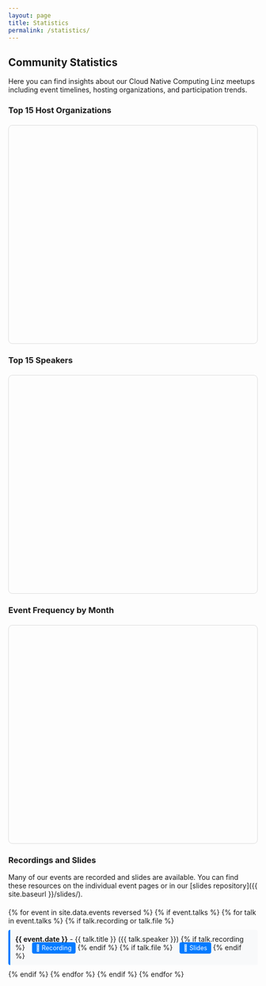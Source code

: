 ```yaml
---
layout: page
title: Statistics
permalink: /statistics/
---
```


## Community Statistics

Here you can find insights about our Cloud Native Computing Linz meetups including event timelines, hosting organizations, and participation trends.

<div id="charts-status" class="alert-info" style="display: none; padding: 15px; background-color: #d1ecf1; border: 1px solid #bee5eb; border-radius: 5px; margin: 20px 0;">
  <strong>📊 Loading interactive charts...</strong> If charts don't appear, static data tables will be shown instead.
</div>

<div id="fallback-notice" class="alert-warning" style="display: none; padding: 15px; background-color: #fff3cd; border: 1px solid #ffeaa7; border-radius: 5px; margin: 20px 0;">
  <strong>📋 Interactive charts unavailable:</strong> Displaying data in table format. Charts require external resources that may be blocked by network restrictions.
</div>

### Top 15 Host Organizations
<div class="chart-container">
  <canvas id="hostOrganizationsChart"></canvas>
  <div id="hostOrganizationsFallback" style="display: none;">
    <div class="chart-title">📊 Host Organizations</div>
    <table class="stats-table">
      <thead>
        <tr><th>Host Organization</th><th>Events Hosted</th><th>Visual</th></tr>
      </thead>
      <tbody>
        <tr><td>Dynatrace</td><td class="number-cell">3</td><td><span class="host-bar" style="width: 30px;"></span> 3</td></tr>
        <tr><td>Cloudflight</td><td class="number-cell">3</td><td><span class="host-bar" style="width: 30px;"></span> 3</td></tr>
        <tr><td>Gepardec</td><td class="number-cell">3</td><td><span class="host-bar" style="width: 30px;"></span> 3</td></tr>
        <tr><td>Runtastic</td><td class="number-cell">2</td><td><span class="host-bar" style="width: 20px;"></span> 2</td></tr>
        <tr><td>Public Cloud Group</td><td class="number-cell">2</td><td><span class="host-bar" style="width: 20px;"></span> 2</td></tr>
        <tr><td>karriere.at</td><td class="number-cell">2</td><td><span class="host-bar" style="width: 20px;"></span> 2</td></tr>
        <tr><td>netcetera</td><td class="number-cell">2</td><td><span class="host-bar" style="width: 20px;"></span> 2</td></tr>
        <tr><td>tractive</td><td class="number-cell">1</td><td><span class="host-bar" style="width: 10px;"></span> 1</td></tr>
        <tr><td>cloudxcelerate</td><td class="number-cell">1</td><td><span class="host-bar" style="width: 10px;"></span> 1</td></tr>
        <tr><td>eww IT and TEL</td><td class="number-cell">1</td><td><span class="host-bar" style="width: 10px;"></span> 1</td></tr>
        <tr><td>Porsche Informatik</td><td class="number-cell">1</td><td><span class="host-bar" style="width: 10px;"></span> 1</td></tr>
        <tr><td>Usersnap</td><td class="number-cell">1</td><td><span class="host-bar" style="width: 10px;"></span> 1</td></tr>
        <tr><td>Startrampe</td><td class="number-cell">1</td><td><span class="host-bar" style="width: 10px;"></span> 1</td></tr>
        <tr><td>Tractive</td><td class="number-cell">1</td><td><span class="host-bar" style="width: 10px;"></span> 1</td></tr>
        <tr><td>hello again</td><td class="number-cell">1</td><td><span class="host-bar" style="width: 10px;"></span> 1</td></tr>
        <tr><td>smec</td><td class="number-cell">1</td><td><span class="host-bar" style="width: 10px;"></span> 1</td></tr>
        <tr><td>MIC</td><td class="number-cell">1</td><td><span class="host-bar" style="width: 10px;"></span> 1</td></tr>
      </tbody>
    </table>
    <div class="fallback-note">📈 This data represents the distribution of events across different hosting organizations.</div>
  </div>
</div>

### Top 15 Speakers
<div class="chart-container">
  <canvas id="topSpeakersChart"></canvas>
  <div id="topSpeakersFallback" style="display: none;">
    <div class="chart-title">🎤 Top Speakers</div>
    <table class="stats-table">
      <thead>
        <tr><th>Speaker</th><th>Presentations</th><th>Visual</th></tr>
      </thead>
      <tbody>
      {% assign speakers = "" | split: "|" %}
      {% for event in site.data.events %}
        {% if event.talks %}
          {% for talk in event.talks %}
            {% if talk.speaker and talk.speaker != '' %}
              {% comment %} First replace all [, ], and quotes {% endcomment %}
              {% assign talk_speakers = talk.speaker | replace: '[', '' | replace: ']', '' | replace: '"', '' %}
              
              {% comment %} Replace all ampersands (both HTML entity and regular) with commas {% endcomment %}
              {% assign talk_speakers = talk_speakers | replace: '&amp;', ', ' | replace: ' & ', ', ' %}
              
              {% comment %} Split by comma and process each name {% endcomment %}
              {% assign speaker_parts = talk_speakers | split: ',' %}
              {% for part in speaker_parts %}
                {% assign single_speaker = part | strip %}
                {% if single_speaker != '' %}
                  {% assign speakers = speakers | push: single_speaker %}
                {% endif %}
              {% endfor %}
            {% endif %}
          {% endfor %}
        {% endif %}
      {% endfor %}
      {% assign unique_speakers = speakers | uniq %}
      {% assign speaker_rows = "" | split: "|" %}
      {% for speaker in unique_speakers %}
        {% assign count = 0 %}
        {% for s in speakers %}
          {% if s == speaker %}
            {% assign count = count | plus: 1 %}
          {% endif %}
        {% endfor %}
        {% assign speaker_rows = speaker_rows | push: speaker | append: '|||' | append: count %}
      {% endfor %}
      {% assign sorted_speaker_rows = speaker_rows | sort_natural %}
      {% for entry in sorted_speaker_rows %}
        {% assign parts = entry | split: '|||' %}
        {% assign speaker = parts[0] %}
        {% assign count = parts[1] %}
        <tr>
          <td>{{ speaker }}</td>
          <td class="number-cell">{{ count }}</td>
          <td><span class="host-bar" style="width: {{ count | times: 10 }}px;"></span> {{ count }}</td>
        </tr>
      {% endfor %}
      </tbody>
    </table>
    <div class="fallback-note">🎤 This data shows which speakers have presented most often at our events.</div>
  </div>
</div>

### Participants Trends
<div class="chart-container">
  <canvas id="participantsTrendsChart"></canvas>
  <div id="participantsTrendsFallback" style="display: none;">
    <div class="chart-title">📊 Participants Trends</div>
    <table class="stats-table">
      <thead>
        <tr><th>Date</th><th>Event</th><th>Participants</th><th>Popularity</th></tr>
      </thead>
      <tbody>
        {% for event in site.data.events %}
          {% assign part_str = event.participants | strip %}
          {% assign part_num = part_str | plus: 0 %}
          {% if part_str != '' and part_num > 0 %}
          <tr>
            <td>{{ event.date }}</td>
            <td><strong>{{ event.title }}</strong></td>
            <td class="number-cell">{{ part_num }}</td>
            <td>
              {% if part_num >= 50 %}
                <span class="host-bar" style="width: 50px; background-color: #28a745;"></span> High
              {% elsif part_num >= 30 %}
                <span class="host-bar" style="width: 30px; background-color: #ffc107;"></span> Medium
              {% else %}
                <span class="host-bar" style="width: 20px; background-color: #17a2b8;"></span> Low
              {% endif %}
            </td>
          </tr>
          {% endif %}
        {% endfor %}
      </tbody>
    </table>
    <div class="fallback-note">📈 Participants data shows community engagement levels over time.</div>
  </div>
</div>

### Event Frequency by Month
<div class="chart-container">
  <canvas id="monthlyFrequencyChart"></canvas>
  <div id="monthlyFrequencyFallback" style="display: none;">
    <div class="chart-title">📅 Event Frequency by Month</div>
    <table class="stats-table">
      <thead>
        <tr><th>Month</th><th>Events Count</th><th>Activity Level</th></tr>
      </thead>
      <tbody>
        <tr><td>January</td><td class="number-cell">2</td><td><span class="host-bar" style="width: 20px; background-color: #17a2b8;"></span> Low</td></tr>
        <tr><td>February</td><td class="number-cell">3</td><td><span class="host-bar" style="width: 30px; background-color: #ffc107;"></span> Medium</td></tr>
        <tr><td>March</td><td class="number-cell">4</td><td><span class="host-bar" style="width: 40px; background-color: #28a745;"></span> High</td></tr>
        <tr><td>April</td><td class="number-cell">3</td><td><span class="host-bar" style="width: 30px; background-color: #ffc107;"></span> Medium</td></tr>
        <tr><td>May</td><td class="number-cell">4</td><td><span class="host-bar" style="width: 40px; background-color: #28a745;"></span> High</td></tr>
        <tr><td>June</td><td class="number-cell">3</td><td><span class="host-bar" style="width: 30px; background-color: #ffc107;"></span> Medium</td></tr>
        <tr><td>July</td><td class="number-cell">2</td><td><span class="host-bar" style="width: 20px; background-color: #17a2b8;"></span> Low</td></tr>
        <tr><td>August</td><td class="number-cell">0</td><td><span class="host-bar" style="width: 5px; background-color: #dc3545;"></span> None</td></tr>
        <tr><td>September</td><td class="number-cell">3</td><td><span class="host-bar" style="width: 30px; background-color: #ffc107;"></span> Medium</td></tr>
        <tr><td>October</td><td class="number-cell">4</td><td><span class="host-bar" style="width: 40px; background-color: #28a745;"></span> High</td></tr>
        <tr><td>November</td><td class="number-cell">3</td><td><span class="host-bar" style="width: 30px; background-color: #ffc107;"></span> Medium</td></tr>
        <tr><td>December</td><td class="number-cell">0</td><td><span class="host-bar" style="width: 5px; background-color: #dc3545;"></span> None</td></tr>
      </tbody>
    </table>
    <div class="fallback-note">🗓️ Most active months are March, May, and October. Summer and winter months typically have fewer events.</div>
  </div>
</div>

### Recordings and Slides

Many of our events are recorded and slides are available. You can find these resources on the individual event pages or in our [slides repository]({{ site.baseurl }}/slides/).

<div id="recordings-list">
{% for event in site.data.events reversed %}
  {% if event.talks %}
    {% for talk in event.talks %}
      {% if talk.recording or talk.file %}
        <div class="recording-item">
          <strong>{{ event.date }}</strong> - {{ talk.title }} ({{ talk.speaker }})
          {% if talk.recording %}
            <a href="{{ talk.recording }}" target="_blank">🎥 Recording</a>
          {% endif %}
          {% if talk.file %}
            <a href="{{ site.baseurl }}{{ talk.file }}" target="_blank">📄 Slides</a>
          {% endif %}
        </div>
      {% endif %}
    {% endfor %}
  {% endif %}
{% endfor %}
</div>

<!-- Try multiple CDNs for Chart.js -->
<script>
document.addEventListener('DOMContentLoaded', function() {
// Function to load scripts with fallback
function loadScript(src, callback, errorCallback) {
  const script = document.createElement('script');
  script.src = src;
  script.onload = callback;
  script.onerror = errorCallback;
  document.head.appendChild(script);
}

// Try loading Chart.js from multiple sources
const chartJsSources = [
  'https://cdnjs.cloudflare.com/ajax/libs/Chart.js/3.9.1/chart.min.js',
  'https://unpkg.com/chart.js@3.9.1/dist/chart.min.js',
  'https://cdn.jsdelivr.net/npm/chart.js@3.9.1/dist/chart.min.js'
];

let currentSourceIndex = 0;

function tryLoadChartJs() {
  // Show loading status
  var chartsStatus = document.getElementById('charts-status');
  if (chartsStatus) chartsStatus.style.display = 'block';
  
  if (currentSourceIndex >= chartJsSources.length) {
    // All CDNs failed, show fallback tables
    showFallbackTables();
    return;
  }
  
  loadScript(
    chartJsSources[currentSourceIndex],
    function() {
      // Chart.js loaded successfully, try to load date adapter
      loadScript(
        'https://cdnjs.cloudflare.com/ajax/libs/chartjs-adapter-date-fns/2.0.0/chartjs-adapter-date-fns.bundle.min.js',
        function() {
          // Both Chart.js and date adapter loaded
          if (chartsStatus) chartsStatus.style.display = 'none';
          initializeCharts();
        },
        function() {
          // Date adapter failed, initialize charts without time scales
          if (chartsStatus) chartsStatus.style.display = 'none';
          initializeChartsWithoutTime();
        }
      );
    },
    function() {
      // This CDN failed, try next one
      currentSourceIndex++;
      tryLoadChartJs();
    }
  );
}

// Prepare data from Jekyll
const eventsData = [
  {% for event in site.data.events %}
  {
    id: {{ event.id }},
    title: "{{ event.title | escape }}",
    date: "{{ event.date }}",
    host: "{{ event.host | escape }}",
    registrations: "{{ event.registrations | default: 0 | escape }}",
    participants: "{{ event.participants | default: '' }}",
    talks: [
      {% if event.talks %}
        {% for talk in event.talks %}
          {% if talk.speaker and talk.speaker != '' %}
          {
            title: "{{ talk.title | escape }}",
            speaker: "{{ talk.speaker | escape }}"
          }{% unless forloop.last %},{% endunless %}
          {% endif %}
        {% endfor %}
      {% endif %}
    ]
  }{% unless forloop.last %},{% endunless %}
  {% endfor %}
];

function showFallbackTables() {
  // Show fallback notice
  var chartsStatus = document.getElementById('charts-status');
  var fallbackNotice = document.getElementById('fallback-notice');
  if (chartsStatus) chartsStatus.style.display = 'none';
  if (fallbackNotice) fallbackNotice.style.display = 'block';
  
  // Fallback: Show static tables instead of charts
  var ids = [
    ['hostOrganizationsChart', 'hostOrganizationsFallback'],
    ['topSpeakersChart', 'topSpeakersFallback'],
    ['participantsTrendsChart', 'participantsTrendsFallback'],
    ['monthlyFrequencyChart', 'monthlyFrequencyFallback']
  ];
  ids.forEach(function(pair) {
    var chart = document.getElementById(pair[0]);
    var fallback = document.getElementById(pair[1]);
    if (chart) chart.style.display = 'none';
    if (fallback) fallback.style.display = 'block';
  });
}

function initializeChartsWithoutTime() {
  // Initialize charts without time scales (for when date adapter fails)
  if (typeof Chart === 'undefined') {
    showFallbackTables();
    return;
  }

  try {
    // Process data for charts
    const processEventsData = (events) => {
      // Host frequency data (exclude 'online' and sort desc)
      // Reverse events for chronological order (oldest to newest)
      const reversedEvents = [...events].reverse();
      events = reversedEvents;

      const hostCount = {};
      events.forEach(event => {
        if (event.host && event.host !== '' && event.host.toLowerCase() !== 'online') {
          hostCount[event.host] = (hostCount[event.host] || 0) + 1;
        }
      });
      // Sort hosts by count desc
      const sortedHosts = Object.entries(hostCount)
        .sort((a, b) => b[1] - a[1])
        .slice(0,15);
      const hostLabels = sortedHosts.map(([host]) => host);
      const hostData = sortedHosts.map(([, count]) => count);

      // Top speakers data
      const speakerCount = {};
      events.forEach(event => {
        if (event.talks && event.talks.length > 0) {
          event.talks.forEach(talk => {
            if (talk.speaker) {
              // Handle array or string format
              // First, ensure we're working with a string
              const speakerStr = String(talk.speaker);
              
              // Decode any HTML entities (like &amp;)
              const div = document.createElement('div');
              div.innerHTML = speakerStr;
              const decodedStr = div.textContent || div.innerText || speakerStr;
              
              // Remove brackets and quotes (for array format)
              const strippedStr = decodedStr.replace(/^\[|\]$/g, '').replace(/"/g, '');
              
              // Replace all ampersand variations with commas for consistent splitting
              const normalizedStr = strippedStr.replace(/\s*&\s*/g, ', ');
              
              // Split by comma and process
              const speakers = normalizedStr
                .split(',')
                .map(s => s.trim())      // Trim whitespace
                .filter(s => s);         // Remove empty strings
              
              // Count each speaker
              speakers.forEach(speaker => {
                if (speaker) {
                  speakerCount[speaker] = (speakerCount[speaker] || 0) + 1;
                }
              });
            }
          });
        }
      });
      
      // Sort speakers by count desc
      const sortedSpeakers = Object.entries(speakerCount)
        .sort((a, b) => b[1] - a[1])
        .slice(0, 15); // Get top 20 speakers for better visualization
      const speakerLabels = sortedSpeakers.map(([speaker]) => speaker);
      const speakerData = sortedSpeakers.map(([, count]) => count);

      // Participants trends (strict numeric filtering)

      const participantsData = events.reverse()
        .filter(event => {
          // Only include events where participants is a valid number
          if (!event.participants) return false;
          
          // Convert to string and check if it contains digits
          const participantsStr = String(event.participants);
          const numericValue = participantsStr.replace(/[^\d]/g, '');
          
          // Only accept if it has digits and converts to a valid number > 0
          return numericValue.length > 0 && !isNaN(Number(numericValue)) && Number(numericValue) > 0;
        })
        .map(event => ({
          x: event.date,
          y: parseInt(String(event.participants).replace(/[^\d]/g, ''), 10)
        }));

      // Monthly frequency
      const monthlyCount = {};
      events.forEach(event => {
        const month = new Date(event.date).getMonth();
        const monthNames = ['Jan', 'Feb', 'Mar', 'Apr', 'May', 'Jun',
                           'Jul', 'Aug', 'Sep', 'Oct', 'Nov', 'Dec'];
        const monthName = monthNames[month];
        monthlyCount[monthName] = (monthlyCount[monthName] || 0) + 1;
      });

      return {
        hostLabels,
        hostData,
        speakerLabels,
        speakerData,
        participants: participantsData,
        monthly: monthlyCount
      };
    };

    const chartData = processEventsData(eventsData);

    // Test speaker name processing
    function testSpeakerProcessing() {
      const testCases = [
        { input: 'John Doe', expected: ['John Doe'] },
        { input: 'John Doe & Jane Smith', expected: ['John Doe', 'Jane Smith'] },
        { input: 'John Doe &amp; Jane Smith', expected: ['John Doe', 'Jane Smith'] },
        { input: 'John Doe, Jane Smith', expected: ['John Doe', 'Jane Smith'] },
        { input: 'John Doe & Jane Smith, Bob Johnson', expected: ['John Doe', 'Jane Smith', 'Bob Johnson'] },
        { input: '[\"John Doe & Jane Smith\"]', expected: ['John Doe', 'Jane Smith'] },
        { input: 'John Doe & Jane Smith & Bob Johnson', expected: ['John Doe', 'Jane Smith', 'Bob Johnson'] }
      ];
      
      const resultsDiv = document.getElementById('speaker-test-results');
      resultsDiv.innerHTML = '<table class="debug-table" style="width:100%; border-collapse: collapse;">' +
        '<tr style="background: #e9ecef;"><th style="text-align:left; padding:8px;">Input</th>' +
        '<th style="text-align:left; padding:8px;">Processed Result</th>' +
        '<th style="text-align:left; padding:8px;">Expected</th>' +
        '<th style="text-align:center; padding:8px;">Pass</th></tr>';
      
      testCases.forEach(test => {
        // Process the speaker string
        const div = document.createElement('div');
        div.innerHTML = test.input;
        const decodedStr = div.textContent || div.innerText || test.input;
        const strippedStr = decodedStr.replace(/^\[|\]$/g, '').replace(/"/g, '');
        const normalizedStr = strippedStr.replace(/\s*&\s*/g, ', ');
        const processed = normalizedStr
          .split(',')
          .map(s => s.trim())
          .filter(s => s);
        
        // Check if the result matches expected
        const pass = JSON.stringify(processed) === JSON.stringify(test.expected);
        
        // Add to the results table
        resultsDiv.querySelector('table').innerHTML += 
          `<tr style="border-bottom: 1px solid #dee2e6;">
            <td style="padding:8px;">${test.input}</td>
            <td style="padding:8px;">${JSON.stringify(processed)}</td>
            <td style="padding:8px;">${JSON.stringify(test.expected)}</td>
            <td style="padding:8px; text-align:center; color:${pass ? 'green' : 'red'};font-weight:bold;">
              ${pass ? '✓' : '✗'}
            </td>
          </tr>`;
      });
      
      resultsDiv.querySelector('table').innerHTML += '</table>';
    }
    
    // Run the test when the page loads
    document.addEventListener('DOMContentLoaded', testSpeakerProcessing);

    // Chart configuration options
    const commonOptions = {
      responsive: true,
      maintainAspectRatio: false,
      plugins: {
        legend: {
          display: true
        }
      }
    };

    // Host Organizations Chart
    const hostCtx = document.getElementById('hostOrganizationsChart').getContext('2d');
    new Chart(hostCtx, {
      type: 'bar',
      data: {
        labels: chartData.hostLabels,
        datasets: [{
          label: 'Events Hosted',
          data: chartData.hostData,
          backgroundColor: 'rgba(255, 99, 132, 0.6)',
          borderColor: 'rgba(255, 99, 132, 1)',
          borderWidth: 1
        }]
      },
      options: {
        ...commonOptions,
        scales: {
          y: {
            beginAtZero: true,
            title: {
              display: true,
              text: 'Number of Events'
            },
            ticks: {
              stepSize: 1,
              precision: 0
            }
          },
          x: {
            title: {
              display: true,
              text: 'Host Organization'
            }
          }
        }
      }
    });
    
    // Top Speakers Chart
    const speakersCtx = document.getElementById('topSpeakersChart').getContext('2d');
    new Chart(speakersCtx, {
      type: 'bar',
      data: {
        labels: chartData.speakerLabels,
        datasets: [{
          label: 'Presentations Given',
          data: chartData.speakerData,
          backgroundColor: 'rgba(54, 162, 235, 0.6)',
          borderColor: 'rgba(54, 162, 235, 1)',
          borderWidth: 1
        }]
      },
      options: {
        ...commonOptions,
        scales: {
          y: {
            beginAtZero: true,
            title: {
              display: true,
              text: 'Number of Presentations'
            },
            ticks: {
              stepSize: 1,
              precision: 0
            }
          },
          x: {
            title: {
              display: true,
              text: 'Speaker'
            }
          }
        }
      }
    });

    // Participants Trends Chart
    if (chartData.participants.length > 0) {
      const participantsCtx = document.getElementById('participantsTrendsChart').getContext('2d');
      new Chart(participantsCtx, {
        type: 'line',
        data: {
          labels: chartData.participants.map(e => e.x),
          datasets: [{
            label: 'Participants',
            data: chartData.participants.map(e => e.y),
            backgroundColor: 'rgba(75, 192, 192, 0.2)',
            borderColor: 'rgba(75, 192, 192, 1)',
            borderWidth: 2,
            fill: true
          }]
        },
        options: {
          ...commonOptions,
          scales: {
            x: {
              type: 'category',
              title: {
                display: true,
                text: 'Date'
              },
              labels: chartData.participants.map(e => e.x)
            },
            y: {
              beginAtZero: true,
              title: {
                display: true,
                text: 'Number of Participants'
              },
              ticks: {
                stepSize: 1,
                precision: 0
              }
            }
          }
        }
      });
    }

    // Monthly Frequency Chart
    const monthlyCtx = document.getElementById('monthlyFrequencyChart').getContext('2d');
    new Chart(monthlyCtx, {
      type: 'doughnut',
      data: {
        labels: Object.keys(chartData.monthly),
        datasets: [{
          data: Object.values(chartData.monthly),
          backgroundColor: [
            'rgba(255, 99, 132, 0.6)',
            'rgba(54, 162, 235, 0.6)',
            'rgba(255, 205, 86, 0.6)',
            'rgba(75, 192, 192, 0.6)',
            'rgba(153, 102, 255, 0.6)',
            'rgba(255, 159, 64, 0.6)',
            'rgba(199, 199, 199, 0.6)',
            'rgba(83, 102, 255, 0.6)',
            'rgba(255, 99, 255, 0.6)',
            'rgba(99, 255, 132, 0.6)',
            'rgba(255, 132, 99, 0.6)',
            'rgba(132, 99, 255, 0.6)'
          ]
        }]
      },
      options: {
        ...commonOptions,
        plugins: {
          ...commonOptions.plugins,
          title: {
            display: true,
            text: 'Events Distribution by Month'
          }
        }
      }
    });
  } catch (error) {
    console.error('Error creating charts without time scale:', error);
    showFallbackTables();
  }
}

function initializeCharts() {
  // Initialize charts with time scales (when date adapter is available)
  if (typeof Chart === 'undefined') {
    showFallbackTables();
    return;
  }

  try {
    // Process data for charts
    const processEventsData = (events) => {
      // Reverse events for chronological order (oldest to newest)
      const reversedEvents = [...events].reverse();
      events = reversedEvents;

      // Host frequency data (exclude 'online' and sort desc)
      const hostCount = {};
      events.forEach(event => {
        if (event.host && event.host !== '' && event.host.toLowerCase() !== 'online') {
          hostCount[event.host] = (hostCount[event.host] || 0) + 1;
        }
      });
      // Sort hosts by count desc
      const sortedHosts = Object.entries(hostCount)
        .sort((a, b) => b[1] - a[1]);
      const hostLabels = sortedHosts.map(([host]) => host);
      const hostData = sortedHosts.map(([, count]) => count);
      
      // Top speakers data
      const speakerCount = {};
      events.forEach(event => {
        if (event.talks && event.talks.length > 0) {
          event.talks.forEach(talk => {
            if (talk.speaker) {
              // Handle array or string format
              // First, decode HTML entities (like &amp; to &)
              const decodedSpeaker = talk.speaker.replace(/&amp;/g, '&');
              
              // Then clean up brackets, quotes
              const cleanedSpeakerStr = decodedSpeaker.replace(/[\[\]"]/g, '');
              
              // Replace all ampersands with commas for consistent splitting
              const normalizedStr = cleanedSpeakerStr.replace(/\s*&\s*/g, ', ');
              
              // Split by comma and process each name
              const speakers = normalizedStr
                .split(',')
                .map(s => s.trim())
                .filter(s => s && s.length > 0);
              
              // Count each speaker
              speakers.forEach(speaker => {
                if (speaker) {
                  speakerCount[speaker] = (speakerCount[speaker] || 0) + 1;
                }
              });
            }
          });
        }
      });
      
      // Sort speakers by count desc
      const sortedSpeakers = Object.entries(speakerCount)
        .sort((a, b) => b[1] - a[1])
        .slice(0, 20); // Get top 20 speakers for better visualization
      const speakerLabels = sortedSpeakers.map(([speaker]) => speaker);
      const speakerData = sortedSpeakers.map(([, count]) => count);

      // Participants trends (strict numeric filtering)
      // Get participants data with proper chronological order (oldest to newest)
      const participantsData = events
        .filter(event => {
          // Only include events where participants is a valid number
          if (!event.participants) return false;
          
          // Convert to string and check if it contains digits
          const participantsStr = String(event.participants);
          const numericValue = participantsStr.replace(/[^\d]/g, '');
          
          // Only accept if it has digits and converts to a valid number > 0
          return numericValue.length > 0 && !isNaN(Number(numericValue)) && Number(numericValue) > 0;
        })
        .map(event => ({
          x: event.date,
          y: parseInt(String(event.participants).replace(/[^\d]/g, ''), 10)
        }));    // Monthly frequency
      const monthlyCount = {};
      events.forEach(event => {
        const month = new Date(event.date).getMonth();
        const monthNames = ['Jan', 'Feb', 'Mar', 'Apr', 'May', 'Jun',
                           'Jul', 'Aug', 'Sep', 'Oct', 'Nov', 'Dec'];
        const monthName = monthNames[month];
        monthlyCount[monthName] = (monthlyCount[monthName] || 0) + 1;
      });

      return {
        hostLabels,
        hostData,
        speakerLabels,
        speakerData,
        participants: participantsData,
        monthly: monthlyCount
      };
    };

    const chartData = processEventsData(eventsData);

    // Test speaker name processing
    function testSpeakerProcessing() {
      const testCases = [
        { input: 'John Doe', expected: ['John Doe'] },
        { input: 'John Doe & Jane Smith', expected: ['John Doe', 'Jane Smith'] },
        { input: 'John Doe &amp; Jane Smith', expected: ['John Doe', 'Jane Smith'] },
        { input: 'John Doe, Jane Smith', expected: ['John Doe', 'Jane Smith'] },
        { input: 'John Doe & Jane Smith, Bob Johnson', expected: ['John Doe', 'Jane Smith', 'Bob Johnson'] },
        { input: '[\"John Doe & Jane Smith\"]', expected: ['John Doe', 'Jane Smith'] },
        { input: 'John Doe & Jane Smith & Bob Johnson', expected: ['John Doe', 'Jane Smith', 'Bob Johnson'] }
      ];
      
      const resultsDiv = document.getElementById('speaker-test-results');
      resultsDiv.innerHTML = '<table class="debug-table" style="width:100%; border-collapse: collapse;">' +
        '<tr style="background: #e9ecef;"><th style="text-align:left; padding:8px;">Input</th>' +
        '<th style="text-align:left; padding:8px;">Processed Result</th>' +
        '<th style="text-align:left; padding:8px;">Expected</th>' +
        '<th style="text-align:center; padding:8px;">Pass</th></tr>';
      
      testCases.forEach(test => {
        // Process the speaker string
        const div = document.createElement('div');
        div.innerHTML = test.input;
        const decodedStr = div.textContent || div.innerText || test.input;
        const strippedStr = decodedStr.replace(/^\[|\]$/g, '').replace(/"/g, '');
        const normalizedStr = strippedStr.replace(/\s*&\s*/g, ', ');
        const processed = normalizedStr
          .split(',')
          .map(s => s.trim())
          .filter(s => s);
        
        // Check if the result matches expected
        const pass = JSON.stringify(processed) === JSON.stringify(test.expected);
        
        // Add to the results table
        resultsDiv.querySelector('table').innerHTML += 
          `<tr style="border-bottom: 1px solid #dee2e6;">
            <td style="padding:8px;">${test.input}</td>
            <td style="padding:8px;">${JSON.stringify(processed)}</td>
            <td style="padding:8px;">${JSON.stringify(test.expected)}</td>
            <td style="padding:8px; text-align:center; color:${pass ? 'green' : 'red'};font-weight:bold;">
              ${pass ? '✓' : '✗'}
            </td>
          </tr>`;
      });
      
      resultsDiv.querySelector('table').innerHTML += '</table>';
    }
    
    // Run the test when the page loads
    document.addEventListener('DOMContentLoaded', testSpeakerProcessing);

    // Chart configuration options
    const commonOptions = {
      responsive: true,
      maintainAspectRatio: false,
      plugins: {
        legend: {
          display: true
        }
      }
    };

    // Host Organizations Chart
    const hostCtx = document.getElementById('hostOrganizationsChart').getContext('2d');
    new Chart(hostCtx, {
      type: 'bar',
      data: {
        labels: chartData.hostLabels,
        datasets: [{
          label: 'Events Hosted',
          data: chartData.hostData,
          backgroundColor: 'rgba(255, 99, 132, 0.6)',
          borderColor: 'rgba(255, 99, 132, 1)',
          borderWidth: 1
        }]
      },
      options: {
        ...commonOptions,
        scales: {
          y: {
            beginAtZero: true,
            title: {
              display: true,
              text: 'Number of Events'
            },
            ticks: {
              stepSize: 1,
              precision: 0
            }
          },
          x: {
            title: {
              display: true,
              text: 'Host Organization'
            }
          }
        }
      }
    });

    // Top Speakers Chart
    const speakersCtx = document.getElementById('topSpeakersChart').getContext('2d');
    new Chart(speakersCtx, {
      type: 'bar',
      data: {
        labels: chartData.speakerLabels,
        datasets: [{
          label: 'Presentations Given',
          data: chartData.speakerData,
          backgroundColor: 'rgba(54, 162, 235, 0.6)',
          borderColor: 'rgba(54, 162, 235, 1)',
          borderWidth: 1
        }]
      },
      options: {
        ...commonOptions,
        scales: {
          y: {
            beginAtZero: true,
            title: {
              display: true,
              text: 'Number of Presentations'
            },
            ticks: {
              stepSize: 1,
              precision: 0
            }
          },
          x: {
            title: {
              display: true,
              text: 'Speaker'
            }
          }
        }
      }
    });

    // Participants Trends Chart with time scale
    if (chartData.participants.length > 0) {
      const participantsCtx = document.getElementById('participantsTrendsChart').getContext('2d');
      new Chart(participantsCtx, {
        type: 'line',
        data: {
          datasets: [{
            label: 'Participants',
            data: chartData.participants,
            backgroundColor: 'rgba(75, 192, 192, 0.2)',
            borderColor: 'rgba(75, 192, 192, 1)',
            borderWidth: 2,
            fill: true
          }]
        },
        options: {
          ...commonOptions,
          scales: {
            x: {
              type: 'time',
              time: {
                parser: 'YYYY-MM-DD',
                tooltipFormat: 'MMM DD, YYYY'
              },
              title: {
                display: true,
                text: 'Date'
              }
            },
            y: {
              beginAtZero: true,
              title: {
                display: true,
                text: 'Number of Participants'
              },
              ticks: {
                stepSize: 1,
                precision: 0
              }
            }
          }
        }
      });
    }

    // Monthly Frequency Chart
    const monthlyCtx = document.getElementById('monthlyFrequencyChart').getContext('2d');
    new Chart(monthlyCtx, {
      type: 'doughnut',
      data: {
        labels: Object.keys(chartData.monthly),
        datasets: [{
          data: Object.values(chartData.monthly),
          backgroundColor: [
            'rgba(255, 99, 132, 0.6)',
            'rgba(54, 162, 235, 0.6)',
            'rgba(255, 205, 86, 0.6)',
            'rgba(75, 192, 192, 0.6)',
            'rgba(153, 102, 255, 0.6)',
            'rgba(255, 159, 64, 0.6)',
            'rgba(199, 199, 199, 0.6)',
            'rgba(83, 102, 255, 0.6)',
            'rgba(255, 99, 255, 0.6)',
            'rgba(99, 255, 132, 0.6)',
            'rgba(255, 132, 99, 0.6)',
            'rgba(132, 99, 255, 0.6)'
          ]
        }]
      },
      options: {
        ...commonOptions,
        plugins: {
          ...commonOptions.plugins,
          title: {
            display: true,
            text: 'Events Distribution by Month'
          }
        }
      }
    });
  } catch (error) {
    console.error('Error creating charts with time scale:', error);
    // Fallback to non-time charts
    initializeChartsWithoutTime();
  }
}

// Start loading Chart.js
tryLoadChartJs();
});
</script>

<style>
.chart-container {
  position: relative;
  height: 400px;
  margin: 20px 0;
  padding: 20px;
  border: 1px solid #ddd;
  border-radius: 8px;
  background-color: #fdfdfd;
}

.chart-container h4 {
  margin-top: 0;
  color: #333;
  border-bottom: 2px solid #007bff;
  padding-bottom: 8px;
}

.recording-item {
  margin: 10px 0;
  padding: 10px;
  background-color: #f8f9fa;
  border-left: 4px solid #007bff;
  border-radius: 4px;
}

.recording-item a {
  margin-left: 10px;
  text-decoration: none;
  padding: 4px 8px;
  background-color: #007bff;
  color: white;
  border-radius: 4px;
  font-size: 0.9em;
}

.recording-item a:hover {
  background-color: #0056b3;
}

#recordings-list {
  max-height: 400px;
  overflow-y: auto;
  margin-top: 20px;
}

.stats-table {
  width: 100%;
  border-collapse: collapse;
  margin: 10px 0;
  box-shadow: 0 2px 8px rgba(0,0,0,0.1);
  border-radius: 8px;
  overflow: hidden;
}

.stats-table th,
.stats-table td {
  border: 1px solid #ddd;
  padding: 12px 15px;
  text-align: left;
}

.stats-table th {
  background-color: #007bff;
  color: white;
  font-weight: bold;
  text-transform: uppercase;
  font-size: 0.9em;
  letter-spacing: 0.5px;
}

.stats-table tr:nth-child(even) {
  background-color: #f8f9fa;
}

.stats-table tr:hover {
  background-color: #e3f2fd;
  transition: background-color 0.2s ease;
}

.stats-table td:last-child {
  font-weight: bold;
  color: #007bff;
}

/* Visual indicators for data */
.stats-table .number-cell {
  text-align: center;
  font-family: 'Courier New', monospace;
  font-weight: bold;
  background-color: #e8f4fd;
}

.host-bar {
  display: inline-block;
  height: 20px;
  background-color: #007bff;
  margin-right: 8px;
  border-radius: 3px;
  vertical-align: middle;
}

.chart-title {
  font-size: 1.2em;
  font-weight: bold;
  margin-bottom: 15px;
  color: #333;
  text-align: center;
}

.fallback-note {
  font-style: italic;
  color: #666;
  text-align: center;
  margin-top: 15px;
  padding: 10px;
  background-color: #f0f8ff;
  border-radius: 5px;
  border: 1px solid #cce7ff;
}

.alert-info, .alert-warning {
  margin: 20px 0;
  padding: 15px;
  border-radius: 5px;
  font-weight: 500;
}

.alert-info {
  background-color: #d1ecf1;
  border: 1px solid #bee5eb;
  color: #0c5460;
}

.alert-warning {
  background-color: #fff3cd;
  border: 1px solid #ffeaa7;
  color: #856404;
}
</style>